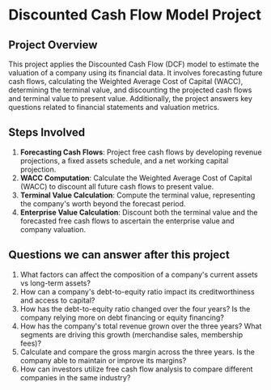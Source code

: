 # Discounted Cash Flow Model Project

## Project Overview
This project applies the Discounted Cash Flow (DCF) model to estimate the valuation of a company using its financial data. It involves forecasting future cash flows, calculating the Weighted Average Cost of Capital (WACC), determining the terminal value, and discounting the projected cash flows and terminal value to present value. Additionally, the project answers key questions related to financial statements and valuation metrics.

## Steps Involved
1. **Forecasting Cash Flows**: Project free cash flows by developing revenue projections, a fixed assets schedule, and a net working capital projection.
2. **WACC Computation**: Calculate the Weighted Average Cost of Capital (WACC) to discount all future cash flows to present value.
3. **Terminal Value Calculation**: Compute the terminal value, representing the company's worth beyond the forecast period.
4. **Enterprise Value Calculation**: Discount both the terminal value and the forecasted free cash flows to ascertain the enterprise value and company valuation.

## Questions we can answer after this project
1. What factors can affect the composition of a company's current assets vs long-term assets?
2. How can a company's debt-to-equity ratio impact its creditworthiness and access to capital?
3. How has the debt-to-equity ratio changed over the four years? Is the company relying more on debt financing or equity financing?
4. How has the company's total revenue grown over the three years? What segments are driving this growth (merchandise sales, membership fees)?
5. Calculate and compare the gross margin across the three years. Is the company able to maintain or improve its margins?
6. How can investors utilize free cash flow analysis to compare different companies in the same industry?
